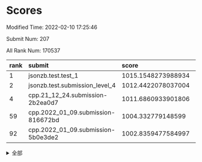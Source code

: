 # Scores

Modified Time: 2022-02-10 17:25:46

Submit Num: 207

All Rank Num: 170537

| rank |               submit               |       score        |       sigma        | pk_num |
| :--- | :--------------------------------- | :----------------- | :----------------- | :----- |
| 1    | jsonzb.test.test_1                 | 1015.1548273988934 | 0.8770361251605908 | 3294   |
| 2    | jsonzb.test.submission_level_4     | 1012.4422078037004 | 0.8049621770607264 | 3294   |
| 4    | cpp.21_12_24.submission-2b2ea0d7   | 1011.6860933901806 | 0.8088616515085799 | 3296   |
| 59   | cpp.2022_01_09.submission-816672bd | 1004.332779148599  | 0.7163436409978807 | 3295   |
| 92   | cpp.2022_01_09.submission-5b0e3de2 | 1002.8359477584997 | 0.7231954093850366 | 3294   |


<details>
<summary>全部</summary>

| rank |                 submit                 |       score        |       sigma        | pk_num |
| :--- | :------------------------------------- | :----------------- | :----------------- | :----- |
| 1    | jsonzb.test.test_1                     | 1015.1548273988934 | 0.8770361251605908 | 3294   |
| 2    | jsonzb.test.submission_level_4         | 1012.4422078037004 | 0.8049621770607264 | 3294   |
| 3    | gobigger.level_3.submission_level_3_10 | 1011.7028569571894 | 0.7805832267293762 | 3299   |
| 4    | cpp.21_12_24.submission-2b2ea0d7       | 1011.6860933901806 | 0.8088616515085799 | 3296   |
| 5    | gobigger.level_3.submission_level_3_12 | 1011.4077355916305 | 0.7703252956021354 | 3294   |
| 6    | gobigger.level_3.submission_level_3_42 | 1011.3319608635404 | 0.7609412286625519 | 3298   |
| 7    | gobigger.level_3.submission_level_3_28 | 1011.229023890589  | 0.7677681636565438 | 3294   |
| 8    | gobigger.level_3.submission_level_3_48 | 1011.1624529106485 | 0.7823736128521064 | 3299   |
| 9    | gobigger.level_3.submission_level_3_7  | 1011.097613316868  | 0.7635095094561102 | 3295   |
| 10   | gobigger.level_3.submission_level_3_31 | 1011.0614845071741 | 0.7823652665910273 | 3295   |
| 11   | gobigger.level_3.submission_level_3_8  | 1011.0188996921066 | 0.7724941839121879 | 3298   |
| 12   | gobigger.level_3.submission_level_3_43 | 1010.9103251589595 | 0.7529808190509311 | 3297   |
| 13   | gobigger.level_3.submission_level_3_46 | 1010.8423844956478 | 0.7739350294996883 | 3294   |
| 14   | gobigger.level_3.submission_level_3_36 | 1010.8390556218562 | 0.7676820072956564 | 3300   |
| 15   | gobigger.level_3.submission_level_3_47 | 1010.7005623874182 | 0.7660923229423628 | 3295   |
| 16   | gobigger.level_3.submission_level_3_4  | 1010.693547988037  | 0.7459307718498829 | 3298   |
| 17   | gobigger.level_3.submission_level_3_23 | 1010.5664222105156 | 0.7711061069450675 | 3296   |
| 18   | gobigger.level_3.submission_level_3_39 | 1010.5136898753675 | 0.7496132463168773 | 3297   |
| 19   | gobigger.level_3.submission_level_3_9  | 1010.4477612775325 | 0.774091429645888  | 3295   |
| 20   | gobigger.level_3.submission_level_3_17 | 1010.4273889882994 | 0.7660534422109474 | 3294   |
| 21   | gobigger.level_3.submission_level_3_34 | 1010.4074615832203 | 0.7434298338984873 | 3299   |
| 22   | gobigger.level_3.submission_level_3_11 | 1010.3270571764726 | 0.7372756069843235 | 3295   |
| 23   | gobigger.level_3.submission_level_3_6  | 1010.2719155320449 | 0.7379811880899656 | 3301   |
| 24   | gobigger.level_3.submission_level_3_1  | 1010.2630219833496 | 0.7592764185422641 | 3295   |
| 25   | gobigger.level_3.submission_level_3_27 | 1010.0911256097689 | 0.7406251651578234 | 3297   |
| 26   | gobigger.level_3.submission_level_3_29 | 1010.016429248324  | 0.757319108429887  | 3297   |
| 27   | gobigger.level_3.submission_level_3_40 | 1010.002726917541  | 0.7684042708325695 | 3291   |
| 28   | gobigger.level_3.submission_level_3_20 | 1009.997884969182  | 0.7639089662782452 | 3291   |
| 29   | gobigger.level_3.submission_level_3_38 | 1009.965183120384  | 0.7390784572169091 | 3300   |
| 30   | gobigger.level_3.submission_level_3_45 | 1009.9344826521254 | 0.7511448313680212 | 3297   |
| 31   | gobigger.level_3.submission_level_3_22 | 1009.8615560916902 | 0.7460891607902488 | 3290   |
| 32   | gobigger.level_3.submission_level_3_0  | 1009.8489348945515 | 0.7483029116233958 | 3295   |
| 33   | gobigger.level_3.submission_level_3_18 | 1009.7899105223628 | 0.7624142575173297 | 3295   |
| 34   | gobigger.level_3.submission_level_3_13 | 1009.727121123435  | 0.7480752640038911 | 3300   |
| 35   | gobigger.level_3.submission_level_3_44 | 1009.6761743120884 | 0.7588590051473528 | 3297   |
| 36   | gobigger.level_3.submission_level_3_41 | 1009.6206358249761 | 0.7593024447744154 | 3294   |
| 37   | gobigger.level_3.submission_level_3_5  | 1009.5551412332691 | 0.7576716517271528 | 3293   |
| 38   | gobigger.level_3.submission_level_3_26 | 1009.5456852489676 | 0.7492583386132226 | 3296   |
| 39   | gobigger.level_3.submission_level_3_19 | 1009.507908763218  | 0.7637696753837834 | 3298   |
| 40   | gobigger.level_3.submission_level_3_25 | 1009.2836415811054 | 0.7665420723194043 | 3298   |
| 41   | gobigger.level_3.submission_level_3_15 | 1009.2525608121528 | 0.7525925218363999 | 3293   |
| 42   | gobigger.level_3.submission_level_3_16 | 1009.0217112389367 | 0.7442650866550018 | 3293   |
| 43   | gobigger.level_3.submission_level_3_37 | 1008.9877836029509 | 0.7510335336041262 | 3293   |
| 44   | gobigger.level_3.submission_level_3_24 | 1008.95932217651   | 0.7346840953350952 | 3297   |
| 45   | gobigger.level_3.submission_level_3_21 | 1008.7621324935553 | 0.7416740188447664 | 3297   |
| 46   | gobigger.level_3.submission_level_3_35 | 1008.7580446988553 | 0.7436009960728412 | 3296   |
| 47   | gobigger.level_3.submission_level_3_49 | 1008.7569903737667 | 0.7455959701049227 | 3295   |
| 48   | gobigger.level_3.submission_level_3_30 | 1008.6201915448462 | 0.7371264778279488 | 3296   |
| 49   | gobigger.level_3.submission_level_3_3  | 1008.5387294225056 | 0.7461984822368385 | 3296   |
| 50   | gobigger.level_3.submission_level_3_14 | 1008.5032525417873 | 0.7433087862322573 | 3292   |
| 51   | gobigger.level_3.submission_level_3_2  | 1008.4491187879711 | 0.7373559467094343 | 3295   |
| 52   | gobigger.level_3.submission_level_3_33 | 1007.9314250956863 | 0.7479637832002562 | 3296   |
| 53   | gobigger.level_3.submission_level_3_32 | 1007.7486844338811 | 0.741788365996559  | 3299   |
| 54   | gobigger.level_1.submission_level_1_21 | 1005.2479837340951 | 0.7316359456064515 | 3294   |
| 55   | gobigger.level_1.submission_level_1_6  | 1004.674339189051  | 0.7068469583143694 | 3294   |
| 56   | gobigger.level_1.submission_level_1_48 | 1004.5120771692688 | 0.7223541701943551 | 3295   |
| 57   | gobigger.level_1.submission_level_1_10 | 1004.3768664471945 | 0.7330366583086142 | 3298   |
| 58   | gobigger.level_1.submission_level_1_13 | 1004.3469375799959 | 0.7091455924001219 | 3294   |
| 59   | cpp.2022_01_09.submission-816672bd     | 1004.332779148599  | 0.7163436409978807 | 3295   |
| 60   | gobigger.level_1.submission_level_1_31 | 1004.331998662715  | 0.7200070172654996 | 3295   |
| 61   | gobigger.level_1.submission_level_1_15 | 1004.277112748347  | 0.7074722675932071 | 3295   |
| 62   | gobigger.level_1.submission_level_1_11 | 1004.1802646902202 | 0.7091311525450582 | 3289   |
| 63   | gobigger.level_1.submission_level_1_41 | 1004.1789833296208 | 0.7247012566111627 | 3298   |
| 64   | gobigger.level_1.submission_level_1_35 | 1004.1083597959064 | 0.7176849072064376 | 3296   |
| 65   | gobigger.level_1.submission_level_1_4  | 1004.068274889511  | 0.7237686909449096 | 3297   |
| 66   | gobigger.level_1.submission_level_1_33 | 1004.0295792908157 | 0.7166466836546918 | 3297   |
| 67   | gobigger.level_1.submission_level_1_37 | 1004.0112969687426 | 0.7160248565551374 | 3299   |
| 68   | gobigger.level_1.submission_level_1_16 | 1004.0089462002431 | 0.719094510524416  | 3297   |
| 69   | gobigger.level_1.submission_level_1_30 | 1003.9533491073697 | 0.7112950703616523 | 3296   |
| 70   | gobigger.level_1.submission_level_1_20 | 1003.9157370656453 | 0.7146997593135005 | 3296   |
| 71   | gobigger.level_1.submission_level_1_1  | 1003.8662812454221 | 0.726011830385866  | 3298   |
| 72   | gobigger.level_1.submission_level_1_28 | 1003.8387571544724 | 0.7334709231690992 | 3296   |
| 73   | gobigger.level_1.submission_level_1_19 | 1003.7357009017651 | 0.7138590808144857 | 3292   |
| 74   | gobigger.level_1.submission_level_1_0  | 1003.7263289036655 | 0.7137318111124729 | 3296   |
| 75   | gobigger.level_1.submission_level_1_34 | 1003.5612043778259 | 0.7319073954269935 | 3297   |
| 76   | gobigger.level_1.submission_level_1_32 | 1003.4700161982965 | 0.7159402183674711 | 3295   |
| 77   | gobigger.level_1.submission_level_1_29 | 1003.3787875916731 | 0.7144344103142876 | 3293   |
| 78   | gobigger.level_1.submission_level_1_5  | 1003.3573899802692 | 0.7335806840231408 | 3290   |
| 79   | gobigger.level_1.submission_level_1_44 | 1003.3434968766456 | 0.7180038409601271 | 3296   |
| 80   | gobigger.level_1.submission_level_1_43 | 1003.323589909736  | 0.7084338257363573 | 3294   |
| 81   | gobigger.level_1.submission_level_1_7  | 1003.2990332535322 | 0.7067155841474663 | 3295   |
| 82   | gobigger.level_1.submission_level_1_17 | 1003.2282440834283 | 0.7317371683419573 | 3294   |
| 83   | gobigger.level_1.submission_level_1_39 | 1003.2224056102566 | 0.7118395979285612 | 3293   |
| 84   | gobigger.level_1.submission_level_1_14 | 1003.1709179522426 | 0.7150793579034214 | 3295   |
| 85   | gobigger.level_1.submission_level_1_18 | 1003.153209993703  | 0.7136001448759269 | 3293   |
| 86   | gobigger.level_1.submission_level_1_9  | 1003.1318359746799 | 0.7170618559157926 | 3294   |
| 87   | gobigger.level_1.submission_level_1_8  | 1003.0850650321762 | 0.7222952265945535 | 3302   |
| 88   | gobigger.level_1.submission_level_1_22 | 1003.0323510871015 | 0.7120320274024509 | 3295   |
| 89   | gobigger.level_1.submission_level_1_26 | 1002.9909789169717 | 0.7180044300985032 | 3296   |
| 90   | gobigger.level_1.submission_level_1_36 | 1002.8790521135437 | 0.6983107139782089 | 3296   |
| 91   | gobigger.level_1.submission_level_1_25 | 1002.8541280741943 | 0.719564538113191  | 3287   |
| 92   | cpp.2022_01_09.submission-5b0e3de2     | 1002.8359477584997 | 0.7231954093850366 | 3294   |
| 93   | gobigger.level_1.submission_level_1_27 | 1002.5307358790419 | 0.7194717602969853 | 3294   |
| 94   | gobigger.level_1.submission_level_1_3  | 1002.4954246000615 | 0.716315583353497  | 3294   |
| 95   | gobigger.level_1.submission_level_1_46 | 1002.4185799075063 | 0.7162086474855397 | 3293   |
| 96   | gobigger.level_1.submission_level_1_12 | 1002.3738961516565 | 0.7269694685909202 | 3293   |
| 97   | gobigger.level_1.submission_level_1_23 | 1002.3599099709786 | 0.7106961283218215 | 3300   |
| 98   | gobigger.level_1.submission_level_1_40 | 1002.328761341018  | 0.7226627008998177 | 3291   |
| 99   | gobigger.level_1.submission_level_1_42 | 1002.317853918048  | 0.7197559298513097 | 3296   |
| 100  | gobigger.level_1.submission_level_1_49 | 1002.2562326102997 | 0.7215717674410203 | 3296   |
| 101  | gobigger.level_1.submission_level_1_38 | 1002.2179736232521 | 0.7121712054706767 | 3292   |
| 102  | gobigger.level_1.submission_level_1_45 | 1002.0710431802293 | 0.7198155600926096 | 3296   |
| 103  | gobigger.level_1.submission_level_1_47 | 1002.0017249221211 | 0.7087888138983227 | 3297   |
| 104  | gobigger.level_1.submission_level_1_24 | 1001.8281295417663 | 0.7204426108096805 | 3290   |
| 105  | gobigger.level_1.submission_level_1_2  | 1001.660774053427  | 0.7080548918355243 | 3298   |
| 106  | gobigger.random.submission_random_28   | 997.646647660071   | 0.6972190048627378 | 3299   |
| 107  | gobigger.random.submission_random_14   | 997.3728437056933  | 0.7156755289422867 | 3295   |
| 108  | gobigger.random.submission_random_16   | 997.2708702295186  | 0.7107356662775887 | 3292   |
| 109  | gobigger.random.submission_random_38   | 996.9791624750615  | 0.7106533389071844 | 3297   |
| 110  | gobigger.random.submission_random_17   | 996.7155433748164  | 0.7089949604431666 | 3297   |
| 111  | gobigger.random.submission_random_48   | 996.6079748082852  | 0.7163759256301222 | 3296   |
| 112  | gobigger.random.submission_random_26   | 996.5376471066876  | 0.7131312278957886 | 3294   |
| 113  | gobigger.random.submission_random_40   | 996.5189166186674  | 0.7042156658718446 | 3292   |
| 114  | gobigger.random.submission_random_0    | 996.4362310008165  | 0.715585106118672  | 3297   |
| 115  | gobigger.random.submission_random_1    | 996.4311434844782  | 0.7066651498860833 | 3292   |
| 116  | gobigger.random.submission_random_20   | 996.4147083476821  | 0.7081848482247504 | 3293   |
| 117  | gobigger.random.submission_random_29   | 996.3576907420522  | 0.7137483439911416 | 3293   |
| 118  | gobigger.random.submission_random_34   | 996.347353880012   | 0.7035895670625735 | 3297   |
| 119  | gobigger.random.submission_random_37   | 996.2390934955229  | 0.7066620681888882 | 3293   |
| 120  | gobigger.random.submission_random_24   | 996.2184288007456  | 0.7062521177354963 | 3295   |
| 121  | gobigger.random.submission_random_21   | 996.1967629102414  | 0.7014231133915166 | 3300   |
| 122  | gobigger.random.submission_random_2    | 996.1710576479836  | 0.7086529525636935 | 3298   |
| 123  | gobigger.random.submission_random_36   | 996.1261608174858  | 0.7081127031786971 | 3293   |
| 124  | gobigger.random.submission_random_7    | 995.9523543447986  | 0.7110992580088754 | 3296   |
| 125  | gobigger.random.submission_random_42   | 995.9344690825304  | 0.7036384745229255 | 3294   |
| 126  | gobigger.random.submission_random_6    | 995.9133774630035  | 0.7039930182997276 | 3292   |
| 127  | gobigger.random.submission_random_11   | 995.8993462078384  | 0.7005598097455741 | 3296   |
| 128  | gobigger.random.submission_random_47   | 995.7774957130069  | 0.7213621921684843 | 3289   |
| 129  | gobigger.random.submission_random_46   | 995.7475128776341  | 0.7241889850997948 | 3301   |
| 130  | gobigger.random.submission_random_45   | 995.7436773928532  | 0.7000841325238675 | 3298   |
| 131  | gobigger.random.submission_random_27   | 995.7022395784917  | 0.7017782755093357 | 3295   |
| 132  | gobigger.random.submission_random_22   | 995.5315946981174  | 0.7159863347561849 | 3295   |
| 133  | gobigger.random.submission_random_3    | 995.5037535627511  | 0.7078170429859962 | 3295   |
| 134  | gobigger.random.submission_random_19   | 995.4974505571525  | 0.7127957446796905 | 3298   |
| 135  | gobigger.random.submission_random_33   | 995.4712669474987  | 0.7182757015299014 | 3291   |
| 136  | gobigger.random.submission_random_30   | 995.4551170620963  | 0.7126677046443511 | 3297   |
| 137  | gobigger.random.submission_random_4    | 995.45472514643    | 0.7064970347240586 | 3296   |
| 138  | gobigger.random.submission_random_32   | 995.3606161611634  | 0.7090393907036088 | 3291   |
| 139  | gobigger.random.submission_random_23   | 995.3588902839174  | 0.7157898744339997 | 3296   |
| 140  | gobigger.random.submission_random_49   | 995.3075227875805  | 0.7247685113996865 | 3294   |
| 141  | gobigger.random.submission_random_39   | 995.2832213733877  | 0.7043473284167175 | 3295   |
| 142  | gobigger.random.submission_random_5    | 995.2804440009446  | 0.7117854569515094 | 3294   |
| 143  | gobigger.random.submission_random_35   | 995.2794387557761  | 0.7202929156650664 | 3293   |
| 144  | gobigger.random.submission_random_25   | 995.2362651009319  | 0.7211046730718692 | 3299   |
| 145  | gobigger.random.submission_random_10   | 995.2089174860353  | 0.7186871936129461 | 3298   |
| 146  | gobigger.random.submission_random_18   | 995.126737853097   | 0.7184841418723455 | 3292   |
| 147  | gobigger.random.submission_random_44   | 995.1237647671056  | 0.709471793503225  | 3300   |
| 148  | gobigger.random.submission_random_15   | 995.0085657095378  | 0.7172708244223708 | 3296   |
| 149  | gobigger.random.submission_random_13   | 994.9259163998024  | 0.7212399898875279 | 3300   |
| 150  | gobigger.random.submission_random_9    | 994.9138377407482  | 0.7217318735543174 | 3297   |
| 151  | gobigger.random.submission_random_43   | 994.9120867451362  | 0.6956680325343972 | 3292   |
| 152  | gobigger.random.submission_random_12   | 994.7529500303383  | 0.7179950093628213 | 3299   |
| 153  | gobigger.random.submission_random_31   | 994.7367601037715  | 0.7047024047638426 | 3297   |
| 154  | gobigger.random.submission_random_41   | 994.6984493062099  | 0.7224207949755506 | 3297   |
| 155  | gobigger.random.submission_random_8    | 994.274737881619   | 0.7231306426628229 | 3295   |
| 156  | gobigger.level_2.submission_level_2_2  | 993.7239001957528  | 0.7275788422355014 | 3295   |
| 157  | gobigger.level_2.submission_level_2_18 | 993.5188288935536  | 0.7381193025445275 | 3294   |
| 158  | gobigger.level_2.submission_level_2_23 | 993.4859612583587  | 0.7495298653764183 | 3293   |
| 159  | gobigger.level_2.submission_level_2_29 | 993.4667748411365  | 0.7371615305895532 | 3297   |
| 160  | gobigger.level_2.submission_level_2_43 | 993.4002408082855  | 0.7282822198296269 | 3297   |
| 161  | gobigger.level_2.submission_level_2_14 | 993.0185785692753  | 0.7441084169063947 | 3296   |
| 162  | gobigger.level_2.submission_level_2_30 | 992.8910989297727  | 0.732296659822087  | 3294   |
| 163  | gobigger.level_2.submission_level_2_6  | 992.8611645971998  | 0.7351384566159634 | 3299   |
| 164  | gobigger.level_2.submission_level_2_8  | 992.8166751802058  | 0.7366708415030422 | 3296   |
| 165  | gobigger.level_2.submission_level_2_12 | 992.7915000399566  | 0.7196148166008636 | 3300   |
| 166  | gobigger.level_2.submission_level_2_35 | 992.7488090374667  | 0.7389059750176572 | 3297   |
| 167  | gobigger.level_2.submission_level_2_3  | 992.734981813772   | 0.7210530956956236 | 3298   |
| 168  | gobigger.level_2.submission_level_2_44 | 992.7348271056484  | 0.7431923409191625 | 3293   |
| 169  | gobigger.level_2.submission_level_2_27 | 992.623589818177   | 0.7382882392778132 | 3294   |
| 170  | gobigger.level_2.submission_level_2_0  | 992.5780669915861  | 0.7343524282975491 | 3299   |
| 171  | gobigger.level_2.submission_level_2_45 | 992.5051167671486  | 0.7449533173490956 | 3296   |
| 172  | gobigger.level_2.submission_level_2_19 | 992.4614706847176  | 0.7379296110419763 | 3294   |
| 173  | gobigger.level_2.submission_level_2_7  | 992.4281197804756  | 0.7267616652050257 | 3300   |
| 174  | gobigger.level_2.submission_level_2_49 | 992.3773793604594  | 0.7334305750906568 | 3295   |
| 175  | gobigger.level_2.submission_level_2_17 | 992.3661270718491  | 0.7408422267590872 | 3294   |
| 176  | gobigger.level_2.submission_level_2_38 | 992.3646948417387  | 0.7271441602741612 | 3292   |
| 177  | gobigger.level_2.submission_level_2_46 | 992.360435439737   | 0.7551781618603726 | 3292   |
| 178  | gobigger.level_2.submission_level_2_1  | 992.3322209457401  | 0.7203495021838012 | 3300   |
| 179  | gobigger.level_2.submission_level_2_22 | 992.3079784941385  | 0.7406670654277908 | 3295   |
| 180  | gobigger.level_2.submission_level_2_16 | 992.3040686301957  | 0.7461234158500102 | 3300   |
| 181  | gobigger.level_2.submission_level_2_48 | 992.2924105139571  | 0.7330974229785285 | 3297   |
| 182  | gobigger.level_2.submission_level_2_34 | 992.266363514274   | 0.7465668187216111 | 3298   |
| 183  | gobigger.level_2.submission_level_2_37 | 992.2484654750409  | 0.7241202790376874 | 3288   |
| 184  | gobigger.level_2.submission_level_2_26 | 992.2380936609021  | 0.736240877872533  | 3298   |
| 185  | gobigger.level_2.submission_level_2_39 | 992.1287165534775  | 0.748054810880152  | 3294   |
| 186  | gobigger.level_2.submission_level_2_15 | 992.052067421877   | 0.7454924164071954 | 3297   |
| 187  | gobigger.level_2.submission_level_2_20 | 991.9542768917413  | 0.7484187341088887 | 3294   |
| 188  | gobigger.level_2.submission_level_2_24 | 991.9065652769422  | 0.735133277223103  | 3295   |
| 189  | gobigger.level_2.submission_level_2_31 | 991.8959890966161  | 0.7454924855262457 | 3299   |
| 190  | gobigger.level_2.submission_level_2_33 | 991.7722496902713  | 0.7452261761461993 | 3296   |
| 191  | gobigger.level_2.submission_level_2_28 | 991.7541980843181  | 0.7381700366471474 | 3296   |
| 192  | gobigger.level_2.submission_level_2_11 | 991.6737168591627  | 0.7474869341884758 | 3295   |
| 193  | gobigger.level_2.submission_level_2_4  | 991.4934230043425  | 0.7692252666455675 | 3295   |
| 194  | gobigger.level_2.submission_level_2_10 | 991.4641313924708  | 0.7429096664342834 | 3295   |
| 195  | gobigger.level_2.submission_level_2_9  | 991.4634534383604  | 0.7508617397504121 | 3300   |
| 196  | gobigger.level_2.submission_level_2_42 | 991.4599737474616  | 0.7416979400953305 | 3292   |
| 197  | gobigger.level_2.submission_level_2_21 | 991.4392989273737  | 0.7430733393779877 | 3292   |
| 198  | gobigger.level_2.submission_level_2_41 | 991.3824717358209  | 0.7554126630651053 | 3288   |
| 199  | gobigger.level_2.submission_level_2_40 | 991.253691783595   | 0.735929502762523  | 3291   |
| 200  | gobigger.level_2.submission_level_2_32 | 991.1470912898003  | 0.7572772471237695 | 3299   |
| 201  | gobigger.level_2.submission_level_2_13 | 991.1195514030907  | 0.7640826605398503 | 3293   |
| 202  | gobigger.level_2.submission_level_2_47 | 991.1069196547281  | 0.7352179556294892 | 3292   |
| 203  | gobigger.level_2.submission_level_2_5  | 991.0896698596165  | 0.7505177048214432 | 3298   |
| 204  | gobigger.level_2.submission_level_2_36 | 990.8159475946002  | 0.7576515530706006 | 3291   |
| 205  | gobigger.level_2.submission_level_2_25 | 990.6717260835626  | 0.7246518669505868 | 3300   |
| 206  | gobigger.none.submission_none_1        | 978.3232777452378  | 1.2220185357484314 | 3293   |
| 207  | gobigger.none.submission_none_0        | 977.8744894968073  | 1.2578876631546834 | 3299   |

</details>